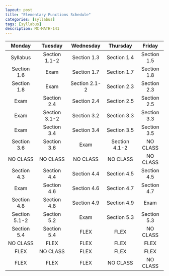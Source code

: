 ```yaml
---
layout: post
title: "Elementary Functions Schedule"
categories: [syllabus]
tags: [syllabus]
description: MC-MATH-141
---
```


|Monday|Tuesday|Wednesday|Thursday|Friday|
|:---:|:---:|:---:|:---:|:---:|
|Syllabus|Section 1.1-2|Section 1.3|Section 1.4|Section 1.5|
|Section 1.6|Exam|Section 1.7|Section 1.7|Section 1.8|
|Section 1.8|Exam|Section 2.1-2|Section 2.3|Section 2.3|
|Exam|Section 2.4|Section 2.4|Section 2.5|Section 2.5|
|Exam|Section 3.1-2|Section 3.2|Section 3.3|Section 3.3|
|Exam|Section 3.4|Section 3.4|Section 3.5|Section 3.5|
|Section 3.6|Section 3.6|Exam|Section 4.1-2|NO CLASS|
|NO CLASS|NO CLASS|NO CLASS|NO CLASS|NO CLASS|
|Section 4.3|Section 4.4|Section 4.4|Section 4.5|Section 4.5|
|Exam|Section 4.6|Section 4.6|Section 4.7|Section 4.7|
|Section 4.8|Section 4.8|Section 4.9|Section 4.9|Exam|
|Section 5.1-2|Section 5.2|Exam|Section 5.3|Section 5.3|
|Section 5.4|Section 5.4|FLEX|FLEX|NO CLASS|
|NO CLASS|FLEX|FLEX|FLEX|FLEX|
|FLEX|NO CLASS|FLEX|FLEX|FLEX|
|FLEX|FLEX|FLEX|NO CLASS|NO CLASS|
